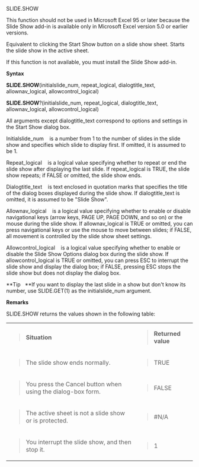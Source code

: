 SLIDE.SHOW

This function should not be used in Microsoft Excel 95 or later because
the Slide Show add-in is available only in Microsoft Excel version 5.0
or earlier versions.

Equivalent to clicking the Start Show button on a slide show sheet.
Starts the slide show in the active sheet.

If this function is not available, you must install the Slide Show
add-in.

**Syntax**

**SLIDE.SHOW**(initialslide\_num, repeat\_logical, dialogtitle\_text,
allownav\_logical, allowcontrol\_logical)

**SLIDE.SHOW**?(initialslide\_num, repeat\_logical, dialogtitle\_text,
allownav\_logical, allowcontrol\_logical)

All arguments except dialogtitle\_text correspond to options and
settings in the Start Show dialog box.

Initialslide\_num    is a number from 1 to the number of slides in the
slide show and specifies which slide to display first. If omitted, it is
assumed to be 1.

Repeat\_logical    is a logical value specifying whether to repeat or
end the slide show after displaying the last slide. If repeat\_logical
is TRUE, the slide show repeats; if FALSE or omitted, the slide show
ends.

Dialogtitle\_text    is text enclosed in quotation marks that specifies
the title of the dialog boxes displayed during the slide show. If
dialogtitle\_text is omitted, it is assumed to be "Slide Show".

Allownav\_logical    is a logical value specifying whether to enable or
disable navigational keys (arrow keys, PAGE UP, PAGE DOWN, and so on) or
the mouse during the slide show. If allownav\_logical is TRUE or
omitted, you can press navigational keys or use the mouse to move
between slides; if FALSE, all movement is controlled by the slide show
sheet settings.

Allowcontrol\_logical    is a logical value specifying whether to enable
or disable the Slide Show Options dialog box during the slide show. If
allowcontrol\_logical is TRUE or omitted, you can press ESC to interrupt
the slide show and display the dialog box; if FALSE, pressing ESC stops
the slide show but does not display the dialog box.

**Tip   **If you want to display the last slide in a show but don't know
its number, use SLIDE.GET(1) as the initialslide\_num argument.

**Remarks**

SLIDE.SHOW returns the values shown in the following table:

<table>
<tbody>
<tr class="odd">
<td><blockquote>
<p><strong>Situation</strong></p>
</blockquote></td>
<td><blockquote>
<p><strong>Returned value</strong></p>
</blockquote></td>
</tr>
<tr class="even">
<td><blockquote>
<p>The slide show ends normally.</p>
</blockquote></td>
<td><blockquote>
<p>TRUE</p>
</blockquote></td>
</tr>
<tr class="odd">
<td><blockquote>
<p>You press the Cancel button when using the dialog-box form.</p>
</blockquote></td>
<td><blockquote>
<p>FALSE</p>
</blockquote></td>
</tr>
<tr class="even">
<td><blockquote>
<p>The active sheet is not a slide show or is protected.</p>
</blockquote></td>
<td><blockquote>
<p>#N/A</p>
</blockquote></td>
</tr>
<tr class="odd">
<td><blockquote>
<p>You interrupt the slide show, and then stop it.</p>
</blockquote></td>
<td><blockquote>
<p>1</p>
</blockquote></td>
</tr>
</tbody>
</table>


